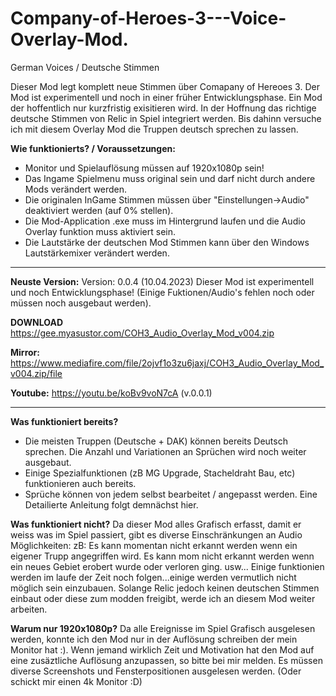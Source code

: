 # Company-of-Heroes-3---Voice-Overlay-Mod.
German Voices / Deutsche Stimmen

Dieser Mod legt komplett neue Stimmen über Comapany of Hereoes 3. 
Der Mod ist experimentell und noch in einer früher Entwicklungsphase. 
Ein Mod der hoffentlich nur kurzfristig exisitieren wird. In der Hoffnung das richtige deutsche Stimmen von Relic in Spiel integriert werden.
Bis dahinn versuche ich mit diesem Overlay Mod die Truppen deutsch sprechen zu lassen. 


**Wie funktionierts? / Voraussetzungen:**
- Monitor und Spielauflösung müssen auf 1920x1080p sein!
- Das Ingame Spielmenu muss original sein und darf nicht durch andere Mods verändert werden.
- Die originalen InGame Stimmen müssen über "Einstellungen->Audio" deaktiviert werden (auf 0% stellen).
- Die Mod-Application .exe muss im Hintergrund laufen und die Audio Overlay funktion muss aktiviert sein.
- Die Lautstärke der deutschen Mod Stimmen kann über den Windows Lautstärkemixer verändert werden. 

---

**Neuste Version:** 
Version: 0.0.4 (10.04.2023) 
Dieser Mod ist experimentell und noch Entwicklungsphase! (Einige Fuktionen/Audio's fehlen noch oder müssen noch ausgebaut werden).

**DOWNLOAD** https://gee.myasustor.com/COH3_Audio_Overlay_Mod_v004.zip

**Mirror:** https://www.mediafire.com/file/2ojvf1o3zu6jaxj/COH3_Audio_Overlay_Mod_v004.zip/file

**Youtube:** https://youtu.be/koBv9voN7cA (v.0.0.1) 

---

**Was funktioniert bereits?**
- Die meisten Truppen (Deutsche + DAK) können bereits Deutsch sprechen. Die Anzahl und Variationen an Sprüchen wird noch weiter ausgebaut.
- Einige Spezialfunktionen (zB MG Upgrade, Stacheldraht Bau, etc) funktionieren auch bereits. 
- Sprüche können von jedem selbst bearbeitet / angepasst werden. Eine Detailierte Anleitung folgt demnächst hier.


**Was funktioniert nicht?**
Da dieser Mod alles Grafisch erfasst, damit er weiss was im Spiel passiert, gibt es diverse Einschränkungen an Audio Möglichkeiten:
zB: Es kann momentan nicht erkannt werden wenn ein eigener Trupp angegriffen wird. Es kann mom nicht erkannt werden wenn ein neues Gebiet erobert wurde oder verloren ging. usw...
Einige funktionien werden im laufe der Zeit noch folgen...einige werden vermutlich nicht möglich sein einzubauen. Solange Relic jedoch keinen deutschen Stimmen einbaut oder diese zum modden freigibt, werde ich an diesem Mod weiter arbeiten.                           

**Warum nur 1920x1080p?**
Da alle Ereignisse im Spiel Grafisch ausgelesen werden, konnte ich den Mod nur in der Auflösung schreiben der mein Monitor hat :). Wenn jemand wirklich Zeit und Motivation hat den Mod auf eine zusäztliche Auflösung anzupassen, so bitte bei mir melden. Es müssen diverse Screenshots und Fensterpositionen ausgelesen werden.  (Oder schickt mir einen 4k Monitor :D)
